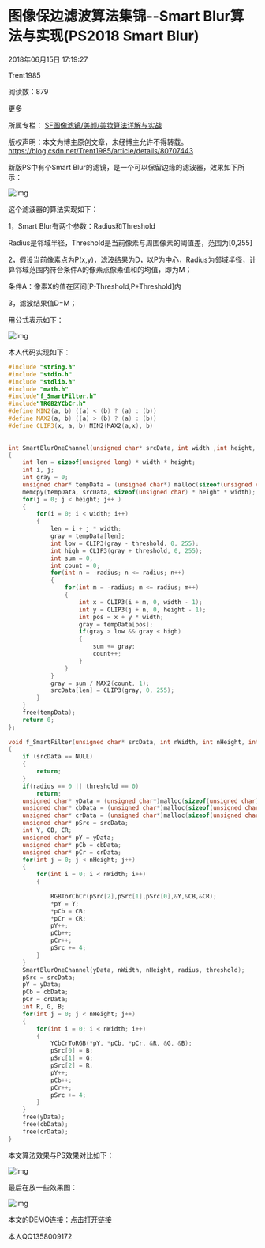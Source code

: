 # 图像保边滤波算法集锦--Smart Blur算法与实现(PS2018 Smart Blur)

2018年06月15日 17:19:27

 

Trent1985

 

阅读数：879

更多

所属专栏： [SF图像滤镜/美颜/美妆算法详解与实战](https://blog.csdn.net/column/details/25028.html)



 版权声明：本文为博主原创文章，未经博主允许不得转载。	https://blog.csdn.net/Trent1985/article/details/80707443

新版PS中有个Smart Blur的滤镜，是一个可以保留边缘的滤波器，效果如下所示：

![img](https://img-blog.csdn.net/20180615165003978?watermark/2/text/aHR0cHM6Ly9ibG9nLmNzZG4ubmV0L1RyZW50MTk4NQ==/font/5a6L5L2T/fontsize/400/fill/I0JBQkFCMA==/dissolve/70)



这个滤波器的算法实现如下：

1，Smart Blur有两个参数：Radius和Threshold

Radius是邻域半径，Threshold是当前像素与周围像素的阈值差，范围为[0,255]

2，假设当前像素点为P(x,y)，滤波结果为D，以P为中心，Radius为邻域半径，计算邻域范围内符合条件A的像素点像素值和的均值，即为M；

条件A：像素X的值在区间[P-Threshold,P+Threshold]内

3，滤波结果值D=M；

用公式表示如下：

![img](https://img-blog.csdn.net/20180615165154862?watermark/2/text/aHR0cHM6Ly9ibG9nLmNzZG4ubmV0L1RyZW50MTk4NQ==/font/5a6L5L2T/fontsize/400/fill/I0JBQkFCMA==/dissolve/70)

本人代码实现如下：

```cpp
#include "string.h"
#include "stdio.h"
#include "stdlib.h"
#include "math.h"
#include"f_SmartFilter.h"
#include"TRGB2YCbCr.h"
#define MIN2(a, b) ((a) < (b) ? (a) : (b))
#define MAX2(a, b) ((a) > (b) ? (a) : (b))
#define CLIP3(x, a, b) MIN2(MAX2(a,x), b)
 
 
int SmartBlurOneChannel(unsigned char* srcData, int width ,int height, int radius, int threshold)
{	
	int len = sizeof(unsigned long) * width * height;
	int i, j;
	int gray = 0;
	unsigned char* tempData = (unsigned char*) malloc(sizeof(unsigned char) * height * width);
	memcpy(tempData, srcData, sizeof(unsigned char) * height * width);
	for(j = 0; j < height; j++ )
	{
		for(i = 0; i < width; i++)
		{
			len = i + j * width;
			gray = tempData[len];
			int low = CLIP3(gray - threshold, 0, 255);
			int high = CLIP3(gray + threshold, 0, 255);
			int sum = 0;
			int count = 0;
			for(int n = -radius; n <= radius; n++)
			{
				for(int m = -radius; m <= radius; m++)
				{
					int x = CLIP3(i + m, 0, width - 1);
					int y = CLIP3(j + n, 0, height - 1);
					int pos = x + y * width;					
					gray = tempData[pos];
					if(gray > low && gray < high)
					{
						sum += gray;
					    count++;
					}
				}
			}
			gray = sum / MAX2(count, 1);						
			srcData[len] = CLIP3(gray, 0, 255);
		}
	}
	free(tempData);
	return 0;
};
 
void f_SmartFilter(unsigned char* srcData, int nWidth, int nHeight, int nStride, int radius, int threshold)
{
	if (srcData == NULL)
	{
		return;
	}
	if(radius == 0 || threshold == 0)
		return;
	unsigned char* yData = (unsigned char*)malloc(sizeof(unsigned char) * nWidth * nHeight);
	unsigned char* cbData = (unsigned char*)malloc(sizeof(unsigned char) * nWidth * nHeight);
	unsigned char* crData = (unsigned char*)malloc(sizeof(unsigned char) * nWidth * nHeight);
	unsigned char* pSrc = srcData;
	int Y, CB, CR;
	unsigned char* pY = yData;
	unsigned char* pCb = cbData;
	unsigned char* pCr = crData;
	for(int j = 0; j < nHeight; j++)
	{
		for(int i = 0; i < nWidth; i++)
		{
 
			RGBToYCbCr(pSrc[2],pSrc[1],pSrc[0],&Y,&CB,&CR);
			*pY = Y;
			*pCb = CB;
			*pCr = CR;
			pY++;
			pCb++;
			pCr++;
			pSrc += 4;
		}
	}
	SmartBlurOneChannel(yData, nWidth, nHeight, radius, threshold);
	pSrc = srcData;
	pY = yData;
	pCb = cbData;
	pCr = crData;
	int R, G, B;
	for(int j = 0; j < nHeight; j++)
	{
		for(int i = 0; i < nWidth; i++)
		{
			YCbCrToRGB(*pY, *pCb, *pCr, &R, &G, &B);
            pSrc[0] = B;
			pSrc[1] = G;
			pSrc[2] = R;
			pY++;
			pCb++;
			pCr++;
			pSrc += 4;
		}
	}
	free(yData);
	free(cbData);
	free(crData);
}
```

本文算法效果与PS效果对比如下：

![img](https://img-blog.csdn.net/20180615170803988?watermark/2/text/aHR0cHM6Ly9ibG9nLmNzZG4ubmV0L1RyZW50MTk4NQ==/font/5a6L5L2T/fontsize/400/fill/I0JBQkFCMA==/dissolve/70)

最后在放一些效果图：

![img](https://img-blog.csdn.net/20180615171524520?watermark/2/text/aHR0cHM6Ly9ibG9nLmNzZG4ubmV0L1RyZW50MTk4NQ==/font/5a6L5L2T/fontsize/400/fill/I0JBQkFCMA==/dissolve/70)

本文的DEMO连接：[点击打开链接](https://download.csdn.net/download/trent1985/10481434)

本人QQ1358009172